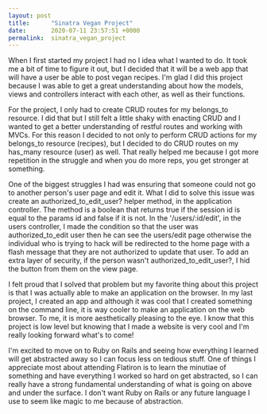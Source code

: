 ```yaml
---
layout: post
title:      "Sinatra Vegan Project"
date:       2020-07-11 23:57:51 +0000
permalink:  sinatra_vegan_project
---
```



When I first started my project I had no I idea what I wanted to do. It took me a bit of time to figure it out, but I decided that it will be a web app that will have a user be able to post vegan recipes. I'm glad I did this project because I was able to get a great understanding about how the models, views and controllers interact with each other, as well as their functions. 

For the project, I only had to create CRUD routes for my belongs_to resource. I did that but I still felt a little shaky with enacting CRUD and I wanted to get a better understanding of restful routes and working with MVCs. For this reason I decided to not only to perform CRUD actions for my belongs_to resource (recipes), but I decided to do CRUD routes on my has_many resource (user) as well. That really helped me because I got more repetition in the struggle and when you do more reps, you get stronger at something. 

One of the biggest struggles I had was ensuring that someone could not go to another person's user page and edit it. What I did to solve this issue was create an authorized_to_edit_user? helper method, in the application controller. The method is a boolean that returns true if the session id is equal to the params id and false if it is not. In the '/users/:id/edit', in the users controller, I made the condition so that the user was authorized_to_edit user then he can see the users/edit page otherwise the individual who is trying to hack will be redirected to the home page with a flash message that they are not authorized to update that user. To add an extra layer of security, if the person wasn't authorized_to_edit_user?, I hid the button from them on the view page. 

I felt proud that I solved that problem but my favorite thing about this project is that I was actually able to make an application on the browser. In my last project, I created an app and although it was cool that I created something on the command line, it is way cooler to make an application on the web browser. To me, it is more aesthetically pleasing to the eye. I know that this project is low level but knowing that I made a website is very cool and I'm really looking forward what's to come!

I'm excited to move on to Ruby on Rails and seeing how everything I learned will get abstracted away so I can focus less on tedious stuff. One of things I appreciate most about attending Flatiron is to learn the minutiae of something and have everything I worked so hard on get abstracted, so I can really have a strong fundamental understanding of what is going on above and under the surface. I don't want Ruby on Rails or any future language I use to seem like magic to me because of abstraction.

